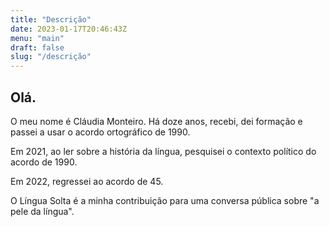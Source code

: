 ```yaml
---
title: "Descrição"
date: 2023-01-17T20:46:43Z
menu: "main"
draft: false
slug: "/descrição"
---
```


## Olá.

O meu nome é Cláudia Monteiro. Há doze anos, recebi, dei formação e passei a usar o acordo ortográfico de 1990.

Em 2021, ao ler sobre a história da língua, pesquisei o contexto político do acordo de 1990.

Em 2022, regressei ao acordo de 45.

O Língua Solta é a minha contribuição para uma conversa pública sobre "a pele da língua".